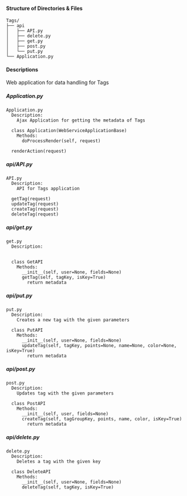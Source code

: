 
#### Structure of Directories & Files
```
Tags/
├── api
│   ├── API.py
│   ├── delete.py
│   ├── get.py
│   ├── post.py
│   └── put.py
└── Application.py
```

#### Descriptions

Web application for data handling for Tags

##### Application.py
```
Application.py
  Description:
    Ajax Application for getting the metadata of Tags

  class Application(WebServiceApplicationBase)
    Methods:
      doProcessRender(self, request)
  
  renderAction(request)
```


##### api/API.py
```
API.py
  Description:
    API for Tags application

  getTag(request)
  updateTag(request)
  createTag(request)
  deleteTag(request)
```


##### api/get.py
```
get.py
  Description:
    

  class GetAPI
    Methods:
      __init__(self, user=None, fields=None)
      getTag(self, tagKey, isKey=True)
        return metadata
```


##### api/put.py
```
put.py
  Description:
    Creates a new tag with the given parameters

  class PutAPI
    Methods:
      __init__(self, user=None, fields=None)
      updateTag(self, tagKey, points=None, name=None, color=None, isKey=True)
        return metadata
```


##### api/post.py
```
post.py
  Description:
    Updates tag with the given parameters

  class PostAPI
    Methods:
      __init__(self, user, fields=None)
      createTag(self, tagGroupKey, points, name, color, isKey=True)
        return metadata
```


##### api/delete.py
```
delete.py
  Description:
    Deletes a tag with the given key

  class DeleteAPI
    Methods:
      __init__(self, user=None, fields=None)
      deleteTag(self, tagKey, isKey=True)
```




